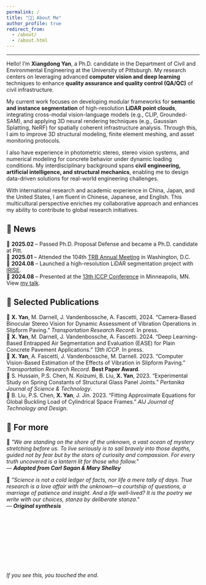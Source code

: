```yaml
---
permalink: /
title: "🧑‍💻 About Me"
author_profile: true
redirect_from: 
  - /about/
  - /about.html
---
```


------
Hello! I’m **Xiangdong Yan**, a Ph.D. candidate in the Department of Civil and Environmental Engineering at the University of Pittsburgh. My research centers on leveraging advanced **computer vision and deep learning** techniques to enhance **quality assurance and quality control (QA/QC)** of civil infrastructure.

My current work focuses on developing modular frameworks for **semantic and instance segmentation** of high-resolution **LiDAR point clouds**, integrating cross-modal vision-language models (e.g., CLIP, Grounded-SAM), and applying 3D neural rendering techniques (e.g., Gaussian Splatting, NeRF) for spatially coherent infrastructure analysis. Through this, I aim to improve 3D structural modeling, finite element meshing, and asset monitoring protocols.

I also have experience in photometric stereo, stereo vision systems, and numerical modeling for concrete behavior under dynamic loading conditions. My interdisciplinary background spans **civil engineering, artificial intelligence, and structural mechanics**, enabling me to design data-driven solutions for real-world engineering challenges.

With international research and academic experience in China, Japan, and the United States, I am fluent in Chinese, Japanese, and English. This multicultural perspective enriches my collaborative approach and enhances my ability to contribute to global research initiatives.





📰 News
------

🔹 **2025.02** – Passed Ph.D. Proposal Defense and became a Ph.D. candidate at Pitt.  
🔹 **2025.01** – Attended the 104th [TRB Annual Meeting](https://trb-annual-meeting.nationalacademies.org/) in Washington, D.C.  
🔹 **2024.08** – Launched a high-resolution LiDAR segmentation project with [IRISE](https://www.engineering.pitt.edu/subsites/consortiums/irise/research/active-projects/).  
🔹 **2024.08** – Presented at the [13th ICCP Conference](https://13thiccp.concretepavements.org/) in Minneapolis, MN. View [my talk](https://13thiccp.concretepavements.org/workshops/deep-learning-based-entrapped-air-segmentation-and-evaluation-ease-for-plain-concrete-pavement-applications/).



📑 Selected Publications
------
🔸 **X. Yan**, M. Darnell, J. Vandenbossche, A. Fascetti, 2024. “Camera-Based Binocular Stereo Vision for Dynamic Assessment of Vibration Operations in Slipform Paving.” *Transportation Research Record*. In press.  
🔸 **X. Yan**, M. Darnell, J. Vandenbossche, A. Fascetti. 2024. “Deep Learning-Based Entrapped Air Segmentation and Evaluation (EASE) for Plain Concrete Pavement Applications.” *13th ICCP*. In press.  
🔸 **X. Yan**, A. Fascetti, J. Vandenbossche, M. Darnell. 2023. “Computer Vision-Based Estimation of the Effects of Vibration in Slipform Paving.” *Transportation Research Record*. **Best Paper Award**.  
🔸 S. Hussain, P.S. Chen, N. Koizumi, B. Liu, **X. Yan**, 2023. “Experimental Study on Spring Constants of Structural Glass Panel Joints.” *Pertanika Journal of Science & Technology*.  
🔸 B. Liu, P.S. Chen, **X. Yan**, J. Jin. 2023. “Fitting Approximate Equations for Global Buckling Load of Cylindrical Space Frames.” *AIJ Journal of Technology and Design*.




🌿 **For more**
------
🔹 *"We are standing on the shore of the unknown, a vast ocean of mystery stretching before us. To live seriously is to sail bravely into those depths, guided not by fear but by the stars of curiosity and compassion. For every truth uncovered is a lantern lit for those who follow."*  
*— **Adapted from Carl Sagan & Mary Shelley***  

🔹 *"Science is not a cold ledger of facts, nor life a mere tally of days. True research is a love affair with the unknown—a courtship of questions, a marriage of patience and insight. And a life well-lived? It is the poetry we write with our choices, stanza by deliberate stanza."*  
*— **Original synthesis***

<br><br><br><br><br><br><br><br>

*If you see this, you touched the end.*

